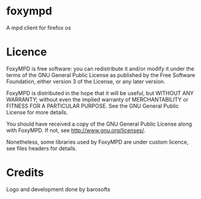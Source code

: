 foxympd
=======

A mpd client for firefox os

Licence
=======

FoxyMPD is free software: you can redistribute it and/or modify
it under the terms of the GNU General Public License as published by
the Free Software Foundation, either version 3 of the License, or
any later version.

FoxyMPD is distributed in the hope that it will be useful,
but WITHOUT ANY WARRANTY; without even the implied warranty of
MERCHANTABILITY or FITNESS FOR A PARTICULAR PURPOSE.  See the
GNU General Public License for more details.

You should have received a copy of the GNU General Public License
along with FoxyMPD.  If not, see <http://www.gnu.org/licenses/>.

Nonetheless, some libraries used by FoxyMPD are under custom licence, see files headers for details.

Credits
=======

Logo and development done by barosofts
